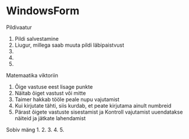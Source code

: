 # WindowsForm


Pildivaatur
  1. Pildi salvestamine
  2. Liugur, millega saab muuta pildi läbipaistvust
  3.
  4.
  5.





Matemaatika viktoriin
  1. Õige vastuse eest lisage punkte
  2. Näitab õiget vastust või mitte
  3. Taimer hakkab tööle peale nupu vajutamist
  4. Kui kirjutate tähti, siis kurdab, et peate kirjutama ainult numbreid
  5. Pärast õigete vastuste sisestamist ja Kontroll vajutamist uuendatakse näiteid ja jätkate lahendamist


Sobiv mäng
  1.
  2.
  3.
  4.
  5.




